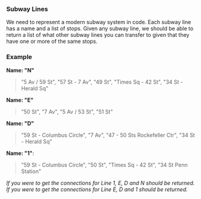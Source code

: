 ### Subway Lines

We need to represent a modern subway system in code. Each subway line has a name and a list of stops. Given any subway line, we should be able to return a list of what other subway lines you can transfer to given that they have one or more of the same stops.

### Example

**Name: "N"**
> "5 Av / 59 St", "57 St - 7 Av", "49 St", "Times Sq - 42 St", "34 St - Herald Sq"

**Name: "E"**
> "50 St", "7 Av", "5 Av / 53 St", "51 St"

**Name: "D"**
> "59 St - Columbus Circle", "7 Av", "47 - 50 Sts Rockefeller Ctr", "34 St - Herald Sq"

**Name: "1"**:
> "59 St - Columbus Circle", "50 St", "Times Sq - 42 St", "34 St Penn Station"

_If you were to get the connections for Line 1, E, D and N should be returned. If you were to get the connections for Line E, D and 1 should be returned._

